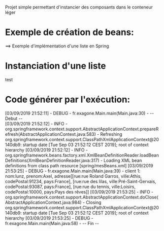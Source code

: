 Projet simple permettant d'instancier des composants dans le conteneur léger

# Exemple de création de beans:
==> Exemple d'implémentation d'une liste en Spring

# Instanciation d'une liste
test

# Code générer par l'exécution:
[03/09/2019 21:52:11] - DEBUG - fr.exagone.Main.main(Main.java:30) - -- Debut --  
[03/09/2019 21:52:12] -  INFO - org.springframework.context.support.AbstractApplicationContext.prepareRefresh(AbstractApplicationContext.java:583) - Refreshing org.springframework.context.support.ClassPathXmlApplicationContext@20140db9: startup date [Tue Sep 03 21:52:12 CEST 2019]; root of context hierarchy 
[03/09/2019 21:52:12] -  INFO - org.springframework.beans.factory.xml.XmlBeanDefinitionReader.loadBeanDefinitions(XmlBeanDefinitionReader.java:317) - Loading XML bean definitions from class path resource [spring/mesBeans.xml] 
[03/09/2019 21:53:25] - DEBUG - fr.exagone.Main.main(Main.java:39) - client 1: nom:lunz, prenom:Axel, adresse[[rue:rue Roland Garros, ville:Athis, codePostal:91234, pays:France], [rue:rue des lilas, ville:Pré-Saint-Gervais, codePostal:93087, pays:France], [rue:rue du tennis, ville:Loisirs, codePostal:10000, pays:Pays des rêves]] 
[03/09/2019 21:53:25] -  INFO - org.springframework.context.support.AbstractApplicationContext.doClose(AbstractApplicationContext.java:984) - Closing org.springframework.context.support.ClassPathXmlApplicationContext@20140db9: startup date [Tue Sep 03 21:52:12 CEST 2019]; root of context hierarchy 
[03/09/2019 21:53:25] - DEBUG - fr.exagone.Main.main(Main.java:58) - -- Fin --  
